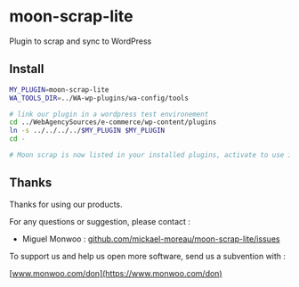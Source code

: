 # moon-scrap-lite
Plugin to scrap and sync to WordPress

## Install

```bash
MY_PLUGIN=moon-scrap-lite
WA_TOOLS_DIR=../WA-wp-plugins/wa-config/tools

# link our plugin in a wordpress test environement
cd ../WebAgencySources/e-commerce/wp-content/plugins       
ln -s ../../../../$MY_PLUGIN $MY_PLUGIN
cd -

# Moon scrap is now listed in your installed plugins, activate to use it ;)

```

## Thanks

Thanks for using our products.

For any questions or suggestion, please contact :
- Miguel Monwoo : [github.com/mickael-moreau/moon-scrap-lite/issues](https://github.com/mickael-moreau/moon-scrap-lite/issues)

To support us and help us open more software, send us a subvention with :

[www.monwoo.com/don](https://www.monwoo.com/don)
